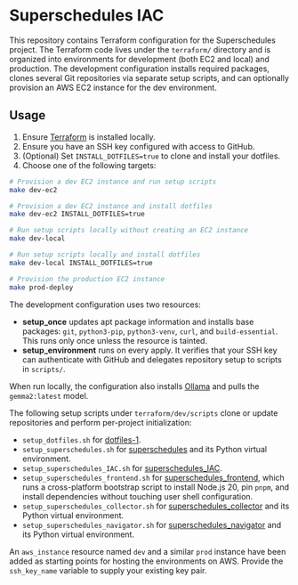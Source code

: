 # Superschedules IAC

This repository contains Terraform configuration for the Superschedules project. The Terraform code lives under the `terraform/`
directory and is organized into environments for development (both EC2 and local) and production. The development configuration
installs required packages, clones several Git repositories via separate setup scripts, and can optionally provision an AWS EC2
instance for the dev environment.

## Usage

1. Ensure [Terraform](https://developer.hashicorp.com/terraform/install) is installed locally.
2. Ensure you have an SSH key configured with access to GitHub.
3. (Optional) Set `INSTALL_DOTFILES=true` to clone and install your dotfiles.
4. Choose one of the following targets:

```sh
# Provision a dev EC2 instance and run setup scripts
make dev-ec2

# Provision a dev EC2 instance and install dotfiles
make dev-ec2 INSTALL_DOTFILES=true

# Run setup scripts locally without creating an EC2 instance
make dev-local

# Run setup scripts locally and install dotfiles
make dev-local INSTALL_DOTFILES=true

# Provision the production EC2 instance
make prod-deploy
```

The development configuration uses two resources:

- **setup_once** updates apt package information and installs base packages: `git`, `python3-pip`, `python3-venv`, `curl`, and `build-essential`. This runs only once unless the resource is tainted.
- **setup_environment** runs on every apply. It verifies that your SSH key can authenticate with GitHub and delegates repository setup to scripts in `scripts/`.

When run locally, the configuration also installs [Ollama](https://ollama.com) and pulls the `gemma2:latest` model.

The following setup scripts under `terraform/dev/scripts` clone or update repositories and perform per-project initialization:

- `setup_dotfiles.sh` for [dotfiles-1](https://github.com/gkirkpatrick/dotfiles-1).
- `setup_superschedules.sh` for [superschedules](https://github.com/gkirkpatrick/superschedules) and its Python virtual environment.
- `setup_superschedules_IAC.sh` for [superschedules_IAC](https://github.com/gkirkpatrick/superschedules_IAC).
- `setup_superschedules_frontend.sh` for [superschedules_frontend](https://github.com/gkirkpatrick/superschedules_frontend), which runs a cross-platform bootstrap script to install Node.js 20, pin `pnpm`, and install dependencies without touching user shell configuration.
- `setup_superschedules_collector.sh` for [superschedules_collector](https://github.com/gkirkpatrick/superschedules_collector) and its Python virtual environment.
- `setup_superschedules_navigator.sh` for [superschedules_navigator](https://github.com/gkirkpatrick/superschedules_navigator) and its Python virtual environment.

An `aws_instance` resource named `dev` and a similar `prod` instance have been added as starting points for hosting the environments on AWS. Provide the `ssh_key_name` variable to supply your existing key pair.
